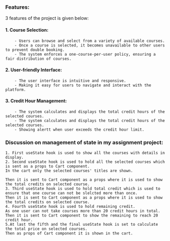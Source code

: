 ### Features:    
3 features of the project is given below: 
#### 1. Course Selection:
        - Users can browse and select from a variety of available courses.
        - Once a course is selected, it becomes unavailable to other users to prevent double booking.
        - The system enforces a one-course-per-user policy, ensuring a fair distribution of courses.
#### 2. User-friendly Interface:  
        - The user interface is intuitive and responsive.  
        - Making it easy for users to navigate and interact with the platform.
#### 3. Credit Hour Management:  
        - The system calculates and displays the total credit hours of the selected courses.
        - The system calculates and displays the total credit hours of the selected courses.
        - Showing alertt when user exceeds the credit hour limit.  
### Discussion on management of state in my assignment project:  
    1. First useState hook is used to show all the courses with details in display.  
    2. Second useState hook is used to hold all the selected courses which is sent as a props to Cart component.  
    In the cart only the selected courses' titles are shown.
       
    Then it is sent to Cart component as a props where it is used to show the total credits on selected course.  
    3. Third useState hook is used to hold total credit which is used to ensure that one course can not be slelcted more than once.  
    Then it is sent to Cart component as a props where it is used to show the total credits on selected course.  
    4. Fourth useState hook is used to hold remaining credit.  
    As one user can not take courses more than 20 credit hours in total.  
    Then it is sent to Cart component to show the remaining to reach 20 credit hour.  
    5.At last the fifth and the final useState hook is set to calculate the total price on selected courses.  
    Then as props of Cart component it is shown in the cart.
     
 



